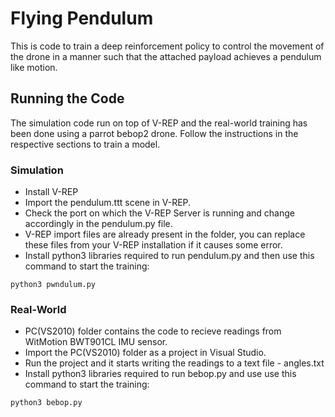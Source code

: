 # Flying Pendulum
This is code to train a deep reinforcement policy to control the movement of the drone in a manner such that the attached payload achieves a pendulum like motion.

## Running the Code
The simulation code run on top of V-REP and the real-world training has been done using a parrot bebop2 drone. Follow the instructions in the respective sections to train a model.

### Simulation
* Install V-REP
* Import the pendulum.ttt scene in V-REP.
* Check the port on which the V-REP Server is running and change accordingly in the pendulum.py file.
* V-REP import files are already present in the folder, you can replace these files from your V-REP installation if it causes some error.
* Install python3 libraries required to run pendulum.py and then use this command to start the training:
```
python3 pwndulum.py
```

### Real-World
* PC(VS2010) folder contains the code to recieve readings from WitMotion BWT901CL IMU sensor.
* Import the PC(VS2010) folder as a project in Visual Studio.
* Run the project and it starts writing the readings to a text file - angles.txt
* Install python3 libraries required to run bebop.py and use use this command to start the training:

```
python3 bebop.py
```

